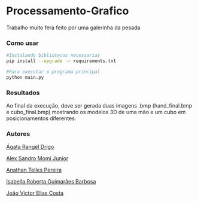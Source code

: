 # Processamento-Grafico

Trabalho muito fera feito por uma galerinha da pesada

### Como usar

```bash
#Instalando bibliotecas necessarias
pip install --upgrade -r requirements.txt

#Para executar o programa principal
python main.py
```

### Resultados

Ao final da execução, deve ser gerada duas imagens .bmp (hand_final.bmp e cubo_final.bmp) mostrando os modelos 3D de uma mão e um cubo em posicionamentos diferentes.


### Autores

[Ágata Rangel Drigo](https://www.linkedin.com/in/ágata-rangel-drigo/)

[Alex Sandro Momi Junior](https://www.linkedin.com/in/alexmomijunior/)

[Anathan Telles Pereira](https://www.linkedin.com/in/anathan-pereira/)

[Isabella Roberta Guimarães Barbosa](www.linkedin.com/in/barbosa-isabella)

[João Victor Elias Costa](https://www.linkedin.com/in/jvictore/)




